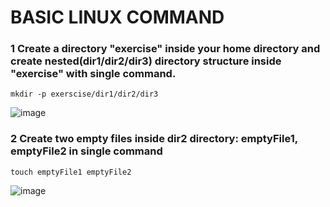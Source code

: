 # BASIC LINUX COMMAND

### 1 Create a directory "exercise" inside your home directory and create nested(dir1/dir2/dir3) directory structure inside "exercise" with single command.


``` mkdir -p exerscise/dir1/dir2/dir3 ```

![image](https://github.com/user-attachments/assets/d1aa7fa6-cb61-4720-953a-c44c11024366)


### 2 Create two empty files inside dir2 directory: emptyFile1, emptyFile2 in single command 
```touch emptyFile1 emptyFile2```

![image](https://github.com/user-attachments/assets/65589945-dc6e-472f-bbee-832c0b6193a7)

